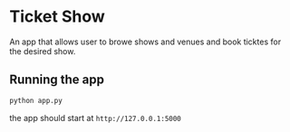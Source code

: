 # Ticket Show

An app that allows user to browe shows and venues and book ticktes for the desired show.

## Running the app

```python
python app.py
```

the app should start at `http://127.0.0.1:5000`
